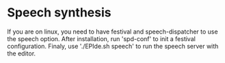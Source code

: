 # Speech synthesis

If you are on linux, you need to have festival and speech-dispatcher to use the speech option.
After installation, run 'spd-conf' to init a festival configuration.
Finaly, use './EPIde.sh speech' to run the speech server with the editor.